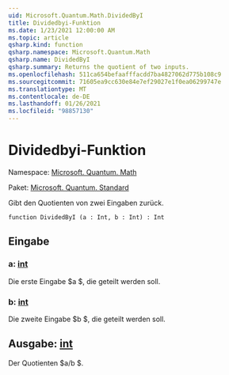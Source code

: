 ```yaml
---
uid: Microsoft.Quantum.Math.DividedByI
title: Dividedbyi-Funktion
ms.date: 1/23/2021 12:00:00 AM
ms.topic: article
qsharp.kind: function
qsharp.namespace: Microsoft.Quantum.Math
qsharp.name: DividedByI
qsharp.summary: Returns the quotient of two inputs.
ms.openlocfilehash: 511ca654befaafffacdd7ba4827062d775b108c9
ms.sourcegitcommit: 71605ea9cc630e84e7ef29027e1f0ea06299747e
ms.translationtype: MT
ms.contentlocale: de-DE
ms.lasthandoff: 01/26/2021
ms.locfileid: "98857130"
---
```

# <a name="dividedbyi-function"></a>Dividedbyi-Funktion

Namespace: [Microsoft. Quantum. Math](xref:Microsoft.Quantum.Math)

Paket: [Microsoft. Quantum. Standard](https://nuget.org/packages/Microsoft.Quantum.Standard)


Gibt den Quotienten von zwei Eingaben zurück.

```qsharp
function DividedByI (a : Int, b : Int) : Int
```


## <a name="input"></a>Eingabe

### <a name="a--int"></a>a: [int](xref:microsoft.quantum.lang-ref.int)

Die erste Eingabe $a $, die geteilt werden soll.


### <a name="b--int"></a>b: [int](xref:microsoft.quantum.lang-ref.int)

Die zweite Eingabe $b $, die geteilt werden soll.



## <a name="output--int"></a>Ausgabe: [int](xref:microsoft.quantum.lang-ref.int)

Der Quotienten $a/b $.
